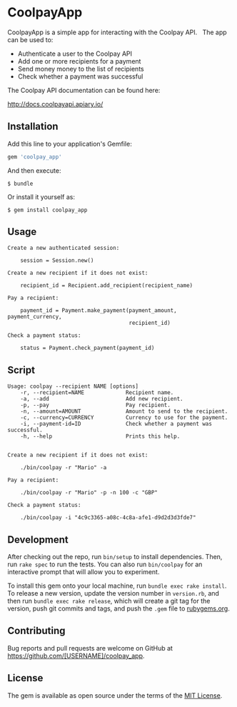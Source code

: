 # CoolpayApp

CoolpayApp is a simple app for interacting with the Coolpay API.
 
The app can be used to:
 
- Authenticate a user to the Coolpay API
- Add one or more recipients for a payment
- Send money money to the list of recipients
- Check whether a payment was successful

The Coolpay API documentation can be found here:

http://docs.coolpayapi.apiary.io/


## Installation

Add this line to your application's Gemfile:

```ruby
gem 'coolpay_app'
```

And then execute:

    $ bundle

Or install it yourself as:

    $ gem install coolpay_app

## Usage

    Create a new authenticated session:

        session = Session.new()

    Create a new recipient if it does not exist:

        recipient_id = Recipient.add_recipient(recipient_name)

    Pay a recipient:

        payment_id = Payment.make_payment(payment_amount, payment_currency,
                                          recipient_id)

    Check a payment status:

        status = Payment.check_payment(payment_id)


## Script

    Usage: coolpay --recipient NAME [options]
        -r, --recipient=NAME             Recipient name.
        -a, --add                        Add new recipient.
        -p, --pay                        Pay recipient.
        -n, --amount=AMOUNT              Amount to send to the recipient.
        -c, --currency=CURRENCY          Currency to use for the payment.
        -i, --payment-id=ID              Check whether a payment was successful.
        -h, --help                       Prints this help.


    Create a new recipient if it does not exist:

        ./bin/coolpay -r "Mario" -a

    Pay a recipient:

        ./bin/coolpay -r "Mario" -p -n 100 -c "GBP"

    Check a payment status:

        ./bin/coolpay -i "4c9c3365-a08c-4c8a-afe1-d9d2d3d3fde7"

## Development

After checking out the repo, run `bin/setup` to install dependencies. Then, run `rake spec` to run the tests. You can also run `bin/coolpay` for an interactive prompt that will allow you to experiment.

To install this gem onto your local machine, run `bundle exec rake install`. To release a new version, update the version number in `version.rb`, and then run `bundle exec rake release`, which will create a git tag for the version, push git commits and tags, and push the `.gem` file to [rubygems.org](https://rubygems.org).

## Contributing

Bug reports and pull requests are welcome on GitHub at https://github.com/[USERNAME]/coolpay_app.


## License

The gem is available as open source under the terms of the [MIT License](http://opensource.org/licenses/MIT).
